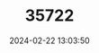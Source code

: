---
title: "35722"
category: "Ocotea uxpanapana"
draft: false
date: 2024-02-22 13:03:50
languages:
  Spanish; Castilian: ["Laurel", "Laurel Chilpatillo", "Aguacatillo"]
---